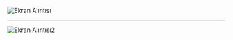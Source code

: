 ![Ekran Alıntısı](https://user-images.githubusercontent.com/89880316/146158371-e1e45099-e879-4a18-85bf-4a9e20824c5e.JPG)
**************************************************************************************************************************
![Ekran Alıntısı2](https://user-images.githubusercontent.com/89880316/146158389-cc7b4c5d-b6f1-4e69-b1bd-582c12a791cd.JPG)

